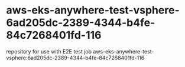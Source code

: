 # aws-eks-anywhere-test-vsphere-6ad205dc-2389-4344-b4fe-84c7268401fd-116
repository for use with E2E test job aws-eks-anywhere-test-vsphere:6ad205dc-2389-4344-b4fe-84c7268401fd-116

